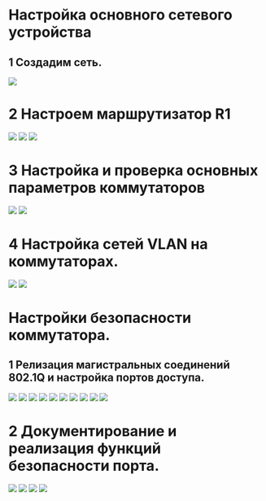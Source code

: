 # Настройка основного сетевого устройства
## 1 Создадим сеть.
![](https://github.com/iGORnetwork/Switch_Security_Configuration/blob/main/image/Screenshot_1.png)
# 2 Настроем маршрутизатор R1
![](https://github.com/iGORnetwork/Switch_Security_Configuration/blob/main/image/Screenshot_2.png)
![](https://github.com/iGORnetwork/Switch_Security_Configuration/blob/main/image/Screenshot_3.png)
![](https://github.com/iGORnetwork/Switch_Security_Configuration/blob/main/image/Screenshot_4.png)

# 3 Настройка и проверка основных параметров коммутаторов
![](https://github.com/iGORnetwork/Switch_Security_Configuration/blob/main/image/Screenshot_5.png)
![](https://github.com/iGORnetwork/Switch_Security_Configuration/blob/main/image/Screenshot_6.png)

# 4 Настройка сетей VLAN на коммутаторах.
![](https://github.com/iGORnetwork/Switch_Security_Configuration/blob/main/image/Screenshot_9.png)
![](https://github.com/iGORnetwork/Switch_Security_Configuration/blob/main/image/Screenshot_8.png)

# Настройки безопасности коммутатора.
## 1 Релизация магистральных соединений 802.1Q и настройка портов доступа.

![](https://github.com/iGORnetwork/Switch_Security_Configuration/blob/main/image/Screenshot_10.png)
![](https://github.com/iGORnetwork/Switch_Security_Configuration/blob/main/image/Screenshot_11.png)
![](https://github.com/iGORnetwork/Switch_Security_Configuration/blob/main/image/Screenshot_12.png)
![](https://github.com/iGORnetwork/Switch_Security_Configuration/blob/main/image/Screenshot_13.png)
![](https://github.com/iGORnetwork/Switch_Security_Configuration/blob/main/image/Screenshot_14.png)
![](https://github.com/iGORnetwork/Switch_Security_Configuration/blob/main/image/Screenshot_15.png)
![](https://github.com/iGORnetwork/Switch_Security_Configuration/blob/main/image/Screenshot_20.png)
![](https://github.com/iGORnetwork/Switch_Security_Configuration/blob/main/image/Screenshot_17.png)
![](https://github.com/iGORnetwork/Switch_Security_Configuration/blob/main/image/Screenshot_18.png)
![](https://github.com/iGORnetwork/Switch_Security_Configuration/blob/main/image/Screenshot_19.png)

# 2 Документирование и реализация функций безопасности порта.

![](https://github.com/iGORnetwork/Switch_Security_Configuration/blob/main/image/Screenshot_21.png)
![](https://github.com/iGORnetwork/Switch_Security_Configuration/blob/main/image/Screenshot_22.png)
![](https://github.com/iGORnetwork/Switch_Security_Configuration/blob/main/image/Screenshot_23.png)
![](https://github.com/iGORnetwork/Switch_Security_Configuration/blob/main/image/Screenshot_24.png)



